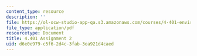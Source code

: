 ```yaml
---
content_type: resource
description: ''
file: https://ol-ocw-studio-app-qa.s3.amazonaws.com/courses/4-401-environmental-technologies-in-buildings-fall-2018/d6e0e979c5f62d4c3fab3ea921d4caed_MIT4_401f18_assignment2.pdf
file_type: application/pdf
resourcetype: Document
title: 4.401 Assignment 2
uid: d6e0e979-c5f6-2d4c-3fab-3ea921d4caed
---
```

